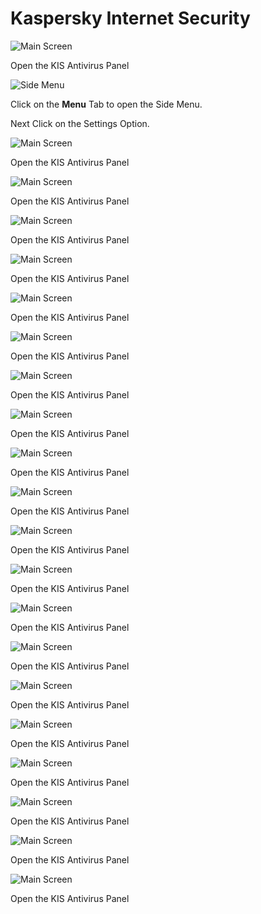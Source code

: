 # Kaspersky Internet Security

![Main Screen](../../../.gitbook/assets/KIS-1.PNG)

Open the KIS Antivirus Panel

![Side Menu](../../../.gitbook/assets/KIS-2.PNG)

Click on the **Menu** Tab to open the Side Menu.

Next Click on the Settings Option.

![Main Screen](../../../.gitbook/assets/KIS-3.PNG)

Open the KIS Antivirus Panel

![Main Screen](../../../.gitbook/assets/KIS-4.PNG)

Open the KIS Antivirus Panel

![Main Screen](../../../.gitbook/assets/KIS-5.PNG)

Open the KIS Antivirus Panel

![Main Screen](../../../.gitbook/assets/KIS-6.PNG)

Open the KIS Antivirus Panel

![Main Screen](../../../.gitbook/assets/KIS-7.PNG)

Open the KIS Antivirus Panel

![Main Screen](../../../.gitbook/assets/KIS-8.PNG)

Open the KIS Antivirus Panel

![Main Screen](../../../.gitbook/assets/KIS-9.PNG)

Open the KIS Antivirus Panel

![Main Screen](../../../.gitbook/assets/KIS-10.PNG)

Open the KIS Antivirus Panel

![Main Screen](../../../.gitbook/assets/KIS-11.PNG)

Open the KIS Antivirus Panel

![Main Screen](../../../.gitbook/assets/KIS-12.PNG)

Open the KIS Antivirus Panel

![Main Screen](../../../.gitbook/assets/KIS-13.PNG)

Open the KIS Antivirus Panel

![Main Screen](../../../.gitbook/assets/KIS-14.PNG)

Open the KIS Antivirus Panel

![Main Screen](../../../.gitbook/assets/KIS-15.PNG)

Open the KIS Antivirus Panel

![Main Screen](../../../.gitbook/assets/KIS-16.PNG)

Open the KIS Antivirus Panel

![Main Screen](../../../.gitbook/assets/KIS-17.PNG)

Open the KIS Antivirus Panel

![Main Screen](../../../.gitbook/assets/KIS-18.PNG)

Open the KIS Antivirus Panel

![Main Screen](../../../.gitbook/assets/KIS-19.PNG)

Open the KIS Antivirus Panel

![Main Screen](../../../.gitbook/assets/KIS-20.PNG)

Open the KIS Antivirus Panel

![Main Screen](../../../.gitbook/assets/KIS-21.PNG)

Open the KIS Antivirus Panel

![Main Screen](../../../.gitbook/assets/KIS-22.PNG)

Open the KIS Antivirus Panel